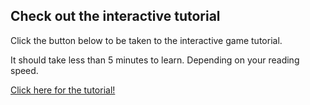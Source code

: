 <section class="tutorial">
  <h2>Check out the interactive tutorial</h2>
  <p>
    Click the button below to be taken to the interactive game tutorial.
  </p>
  <p>
    It should take less than 5 minutes to learn. Depending on your reading speed.
  </p>

  <p>
    <a href="/tutorial" class="puzzle-button buttonlink is-green">
      Click here for the tutorial!
    </a>
  </p>
</section>
